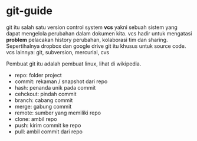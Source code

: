 # git-guide

git itu salah satu version control system **vcs** yakni sebuah sistem yang dapat mengelola perubahan dalam dokumen kita. vcs hadir untuk mengatasi **problem** pelacakan history perubahan, kolaborasi tim dan sharing. Sepertihalnya dropbox dan google drive git itu khusus untuk source code. vcs lainnya: git, subversion, mercurial, cvs

Pembuat git itu adalah pembuat linux, lihat di wikipedia.

- repo: folder project
- commit: rekaman / snapshot dari repo
- hash: penanda unik pada commit
- cehckout: pindah commit
- branch: cabang commit
- merge: gabung commit
- remote: sumber yang memiliki repo
- clone: ambil repo
- push: kirim commit ke repo
- pull: ambil commit dari repo
